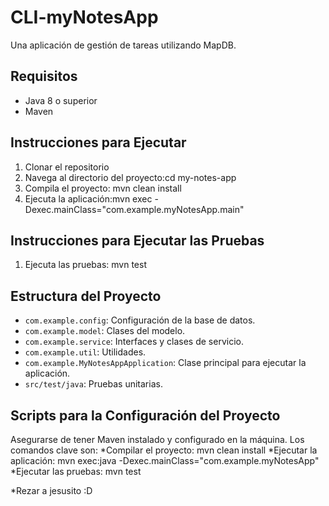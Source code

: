 # CLI-myNotesApp
Una aplicación de gestión de tareas utilizando MapDB.

## Requisitos
- Java 8 o superior
- Maven

## Instrucciones para Ejecutar
1. Clonar el repositorio
2. Navega al directorio del proyecto:cd my-notes-app
3. Compila el proyecto: mvn clean install
4. Ejecuta la aplicación:mvn exec
-Dexec.mainClass="com.example.myNotesApp.main"


## Instrucciones para Ejecutar las Pruebas
1. Ejecuta las pruebas: mvn test


## Estructura del Proyecto
- `com.example.config`: Configuración de la base de datos.
- `com.example.model`: Clases del modelo.
- `com.example.service`: Interfaces y clases de servicio.
- `com.example.util`: Utilidades.
- `com.example.MyNotesAppApplication`: Clase principal para ejecutar la aplicación.
- `src/test/java`: Pruebas unitarias.


## Scripts para la Configuración del Proyecto
Asegurarse de tener Maven instalado y configurado en la máquina. Los comandos clave son:
*Compilar el proyecto: mvn clean install
*Ejecutar la aplicación: mvn exec:java -Dexec.mainClass="com.example.myNotesApp"
*Ejecutar las pruebas: mvn test

*Rezar a jesusito :D
